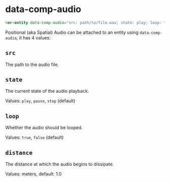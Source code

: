 # data-comp-audio

```html
<mr-entity data-comp-audio="src: path/to/file.wav; state: play; loop: true; distance: 1"></mr-entity>
```

Positional (aka Spatial) Audio can be attached to an entity using `data-comp-audio`, it has 4 values:

## `src`

The path to the audio file. 

## `state`

The current state of the audio playback.

Values: `play`, `pause`, `stop` (default)

## `loop`

Whether the audio should be looped.

Values: `true`, `false` (default)

## `distance`

The distance at which the audio begins to dissipate.

Values: meters, default: 1.0
